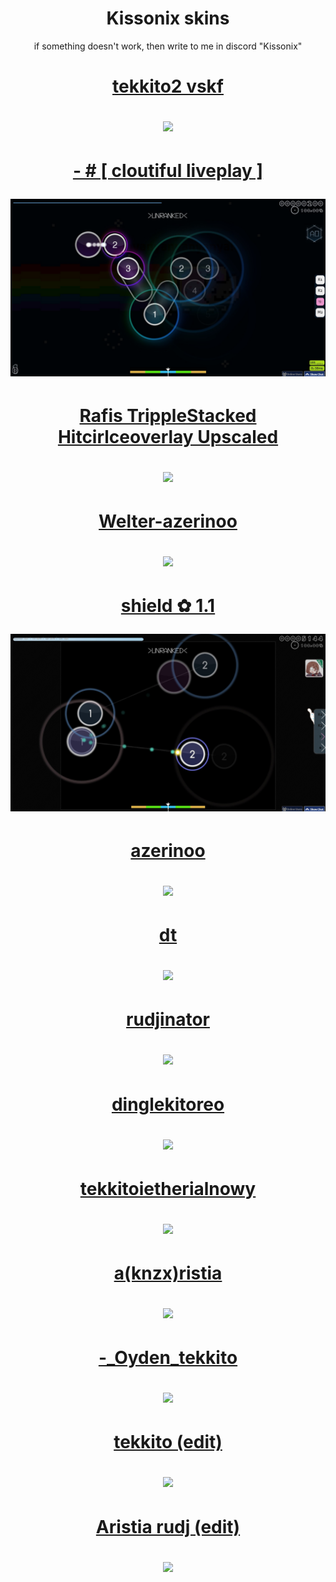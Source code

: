 <h1 align="center">Kissonix skins</h1>
<p align="center" >
  if something doesn't work, then write to me in discord "Kissonix"
</p>
<h1 align="center">
  <a href="https://github.com/Kisson1x/skins/raw/refs/heads/main/_%E2%80%A2%20tekkito2_vskf.osk">
    <p align="center">
      tekkito2 vskf
    </p>
    <img src="https://github.com/thepro2k/Maliszewski-osu-skins/assets/108192718/49b1bc8f-9bc3-4952-bf78-0276e2ec54d8"/>
  </a>
</h1>
<h1 align="center">
  <a href="https://github.com/Kisson1x/skins/raw/refs/heads/main/-%20%20%20%20%20%20%20%20%20%20%20%20%23%20%20%5B%20cloutiful%20liveplay%20%5D.osk">
    <p align="center">
      - # [ cloutiful liveplay ]
    </p>
    <img src="https://github.com/Kisson1x/skins/blob/main/screenshot121.jpg?raw=true"/>
  </a>
</h1>
<h1 align="center">
  <a href="https://github.com/Kisson1x/skins/raw/refs/heads/main/Rafis%20TrippleStacked%20Hitcirlceoverlay%20Upscaled.osk">
    <p align="center">
      Rafis TrippleStacked Hitcirlceoverlay Upscaled
    </p>
    <img src="https://i.ibb.co/JFjYPDvR/screenshot042.jpg"/>
  </a>
</h1>
<h1 align="center">
  <a href="https://github.com/Kisson1x/skins/raw/refs/heads/main/Welter-azerinoo.osk">
    <p align="center">
      Welter-azerinoo
    </p>
    <img src="https://i.ibb.co/MybLMkRL/screenshot126.jpg"/>
  </a>
</h1>
<h1 align="center">
  <a href="https://github.com/Kisson1x/skins/raw/refs/heads/main/shield%20%E2%9C%BF%201.1.osk">
    <p align="center">
      shield ✿ 1.1
    </p>
    <img src="https://github.com/Kisson1x/skins/blob/main/screenshot050.jpg?raw=true"/>
  </a>
</h1>
<h1 align="center">
  <a href="https://github.com/Kisson1x/skins/raw/refs/heads/main/azerinoo.osk">
    <p align="center">
      azerinoo
    </p>
    <img src="https://i.ibb.co/LrGWkqT/screenshot022.jpg"/>
  </a>
</h1>
<h1 align="center">
  <a href="https://github.com/Kisson1x/skins/raw/refs/heads/main/dt.osk">
    <p align="center">
      dt
    </p>
    <img src="https://i.ibb.co/0nDRLQr/screenshot015.jpg"/>
  </a>
</h1>
<h1 align="center">
  <a href="https://github.com/Kisson1x/skins/raw/refs/heads/main/rudjinator.osk">
    <p align="center">
      rudjinator
    </p>
    <img src="https://i.ibb.co/LdpgP2PB/screenshot024.jpg"/>
  </a>
</h1>
<h1 align="center">
  <a href="https://github.com/Kisson1x/skins/raw/refs/heads/main/dinglekitoreo.osk">
    <p align="center">
      dinglekitoreo
    </p>
    <img src="https://i.ibb.co/R7120SF/screenshot018.jpg"/>
  </a>
</h1>
<h1 align="center">
  <a href="https://github.com/Kisson1x/skins/raw/refs/heads/main/tekkitoietherialnowy.osk">
    <p align="center">
      tekkitoietherialnowy
    </p>
    <img src="https://i.ibb.co/sq1wfZy/screenshot030.jpg"/>
  </a>
</h1>
<h1 align="center">
  <a href="https://github.com/Kisson1x/skins/raw/refs/heads/main/a(knzx)ristia.osk">
    <p align="center">
      a(knzx)ristia
    </p>
    <img src="https://i.ibb.co/0jn3C27C/screenshot102.jpg"/>
  </a>
</h1>
<h1 align="center">
  <a href="https://github.com/Kisson1x/skins/raw/refs/heads/main/-_Oyden_tekkito.osk">
    <p align="center">
      -_Oyden_tekkito
    </p>
    <img src="https://i.ibb.co/fvFq3KQ/screenshot031.jpg"/>
  </a>
</h1>
<h1 align="center">
  <a href="https://github.com/Kisson1x/skins/raw/refs/heads/main/tekkito%20(edit).osk">
    <p align="center">
      tekkito (edit)
    </p>
    <img src="https://i.ibb.co/LdXWVjC/screenshot041.jpg"/>
  </a>
</h1>
<h1 align="center">
  <a href="https://github.com/Kisson1x/skins/raw/refs/heads/main/aristia%20rudj%20(edit).osk">
    <p align="center">
      Aristia rudj (edit)
    </p>
    <img src="https://i.ibb.co/KxnQ16s/screenshot043.jpg"/>
  </a>
</h1>
<!-- Skin template, part to edit are wrapped in ``
<h1 align="center">
  <a href="`link to the skin`">
    <p align="center">
      `skin's name`
    </p>
    <img src="`link to the screenshot`"/>
  </a>
</h1>
-->
